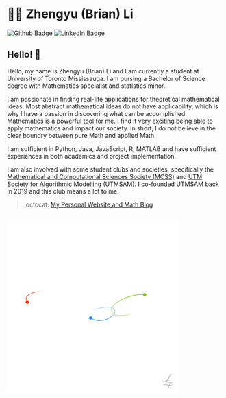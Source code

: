 # :man_technologist: Zhengyu (Brian) Li

[![Github Badge](https://img.shields.io/badge/-Github-000?style=flat-square&logo=Github&logoColor=white&link=https://github.com/lucasgdb)](https://github.com/BrianLi009)
[![LinkedIn Badge](https://img.shields.io/badge/-LinkedIn-000?style=flat-square&logo=LinkedIn&logoColor=white&link=https://github.com/lucasgdb)](https://www.linkedin.com/in/zhengyu-brian-li/)

## Hello! 👋

Hello, my name is Zhengyu (Brian) Li and I am currently a student at University of Toronto Mississauga. I am pursing a Bachelor of Science degree with Mathematics specialist and statistics minor.

I am passionate in finding real-life applications for theoretical mathematical ideas. Most abstract mathematical ideas do not have applicability, which is why I have a passion in discovering what can be accomplished. Mathematics is a powerful tool for me. I find it very exciting being able to apply mathematics and impact our society. In short, I do not believe in the clear boundry between pure Math and applied Math.

I am sufficient in Python, Java, JavaScript, R, MATLAB and have sufficient experiences in both academics and project implementation.

I am also involved with some student clubs and societies, specifically the [Mathematical and Computational Sciences Society (MCSS)](https://utmmcss.com/) and [UTM Society for Algorithmic Modelling (UTMSAM)](http://utmsam.sa.utoronto.ca/). I co-founded UTMSAM back in 2019 and this club means a lot to me.

> :octocat: [My Personal Website and Math Blog](https://404briannotfound.tech/)

![image](https://github.com/BrianLi009/BrianLi009/blob/master/three.gif)
---
